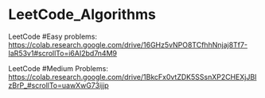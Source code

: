 # LeetCode_Algorithms

LeetCode #Easy problems:
https://colab.research.google.com/drive/16GHz5vNPO8TCfhhNnjaj8Tf7-IaR53v1#scrollTo=i6AI2bd7n4M9

LeetCode #Medium Problems:
https://colab.research.google.com/drive/1BkcFx0vtZDK5SSsnXP2CHEXjJBIzBrP_#scrollTo=uawXwG73ijjp
